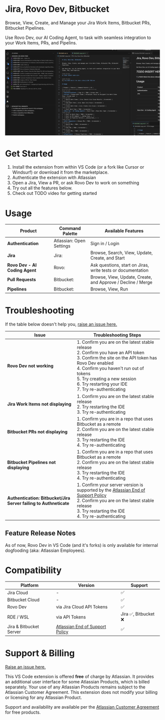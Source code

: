 
# Jira, Rovo Dev, Bitbucket

Browse, View, Create, and Manage your Jira Work Items, Bitbucket PRs, Bitbucket Pipelines. 

Use Rovo Dev, our AI Coding Agent, to task with seamless integration to your Work Items, PRs, and Pipelins.

<img src="image.png" alt="alt text" style="max-height: 500px;">

# Get Started 
1. Install the extension from within VS Code (or a fork like Cursor or Windsurf) or download it from the marketplace.
2. Authenticate the extension with Atlassian
3. Open a Jira, View a PR, or ask Rovo Dev to work on something 
4. Try out all the features below. 
5. Check out TODO video for getting started 

# Usage 

| Product | Command Palette | Available Features |
|---------|-----------------|---------|
| **Authentication** | Atlassian: Open Settings | Sign in / Login |
| **Jira** | Jira:  | Browse, Search, View, Update, Create, and Start |
| **Rovo Dev - AI Coding Agent** | Rovo: | Ask questions, start on Jiras, write tests or documentation |
| **Pull Requests** | Bitbucket: | Browse, View, Update, Create, and Approve / Decline / Merge |
| **Pipelines**  | Bitbucket: | Browse, View, Run |

# Troubleshooting 
If the table below doesn't help you, [raise an issue here.](https://github.com/atlassian/atlascode/issues?q=is%3Aissue%20state%3Aopen%20sort%3Aupdated-desc)

| Issue | Troubleshooting Steps |
|-------|----------------------|
| **Rovo Dev not working** | 1. Confirm you are on the latest stable release<br>2. Confirm you have an API token<br>3. Confirm the site on the API token has Rovo Dev enabled<br>4. Confirm you haven't run out of tokens<br>5. Try creating a new session<br>6. Try restarting your IDE<br>7. Try re-authenticating |
| **Jira Work Items not displaying** | 1. Confirm you are on the latest stable release<br>2. Try restarting the IDE<br>3. Try re-authenticating |
| **Bitbucket PRs not displaying** | 1. Confirm you are in a repo that uses Bitbucket as a remote<br>2. Confirm you are on the latest stable release<br>3. Try restarting the IDE<br>4. Try re-authenticating |
| **Bitbucket Pipelines not displaying** | 1. Confirm you are in a repo that uses Bitbucket as a remote<br>2. Confirm you are on the latest stable release<br>3. Try restarting the IDE<br>4. Try re-authenticating |
| **Authentication: Bitbucket/Jira Server failing to Authneticate** | 1. Confirm your server version is supported by the [Atlassian End of Support Policy](https://confluence.atlassian.com/support/atlassian-support-end-of-life-policy-201851003.html)<br>2. Confirm you are on the latest stable release<br>3. Try restarting the IDE<br>4. Try re-authenticating |


## Feature Release Notes 

As of now, Rovo Dev in VS Code (and it's forks) is only available for internal dogfooding (aka: Atlassian Employees).

# Compatibility


| Platform | Version | Support |
|----------|---------|---------|
| Jira Cloud | - | ✅ |
| Bitbucket Cloud | - | ✅ |
| Rovo Dev | via Jira Cloud API Tokens | ✅ |
| RDE / WSL | via API Tokens | Jira ✅, Bitbucket ❌ |
| Jira & Bitbucket Server | [Atlassian End of Support Policy](https://confluence.atlassian.com/support/atlassian-support-end-of-life-policy-201851003.html) | ✅



# Support & Billing 

[Raise an issue here.](https://github.com/atlassian/atlascode/issues?q=is%3Aissue%20state%3Aopen%20sort%3Aupdated-desc)

This VS Code extension is offered **free** of charge by Atlassian. It provides an additional user interface for some Atlassian Products, which is billed separately. Your use of any Atlassian Products remains subject to the Atlassian Customer Agreement. This extension does not modify your billing or licensing for any Atlassian Product.

Support and availability are available per the [Atlassian Customer Agreement](https://www.atlassian.com/legal/atlassian-customer-agreement#free-or-beta-products) for free products.

